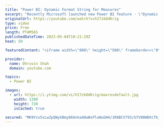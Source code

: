 ```yaml
---
title: "Power BI: Dynamic Format String for Measures"
excerpt: "Recently Microsoft launched new Power BI feature - \"Dynamic Format String for Measures\". With dynamic format strings for measures, you can determine how measures appear in visuals by conditionally applying a format string with a separate DAX expression.  Dynamic format strings overcome an inherent disadvantage"
originalUrl: https://youtube.com/watch?v=hI7zkOdKrig
type: video
price: Free
length: PT4M56S
publishedDateTime: 2023-05-04T10:21:29Z
heat: 50

featuredContent: "<iframe width=\"800\" height=\"500\" frameborder=\"0\" src=\"https://www.youtube.com/embed/hI7zkOdKrig\" allow=\"accelerometer; autoplay; encrypted-media; gyroscope; picture-in-picture\" allowfullscreen></iframe>"

provider:
  name: Dhruvin Shah
  domain: youtube.com

topics:
  - Power BI

images:
  - url: https://i.ytimg.com/vi/hI7zkOdKrig/maxresdefault.jpg
    width: 1280
    height: 720
    isCached: true

secured: "MK9Ysv5sLwZpQWykBmy86Unka48wWsPloWuGH4/1R8BCV793/U7V00W0XcTkj66DMgHEH6nQ1eXoJ309pig/2++wbMEoSLwp2YK6i4qtGgKQn+P/weJnbyBvaGvTeVmqfYfWUVIJo8nZ4tjRpK4IDmS4kGJOsU7VLxRrFhKqYV5zR1GfxH7AJU/ZjM7vinARoqa72zK/e7y4QOB3Gc8904neyyHH2fR7P8eY9F6GLrqXLjOr8/dQNAfqY66sgy+EfgLoj0ecrdjLudxSbZ2Tq0QKJzOn5+sxCYfmHu0vL9F4gxGtK8c3JM+hOUs7OLhctZ8IXaa5OAwoCZP0rVK5o4FRHtERpG+1EV3pBFrcnwDoQaCYmQHTLF2RfLoWwkcFjYyg+B0/VMMGxQnGL3e8zJ90vJuhF9qChrqIbGY+XMQ=;QmnqJzlf/rKqcCNF4oys0w=="
---
```


